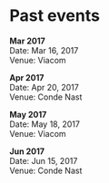 Past events
==
**Mar 2017**<br/>
Date: Mar 16, 2017<br/>
Venue: Viacom<br/>

**Apr 2017**<br/>
Date: Apr 20, 2017<br/>
Venue: Conde Nast<br/>

**May 2017**<br/>
Date: May 18, 2017<br/>
Venue: Viacom<br/>

**Jun 2017**<br/>
Date: Jun 15, 2017<br/>
Venue: Conde Nast<br/>